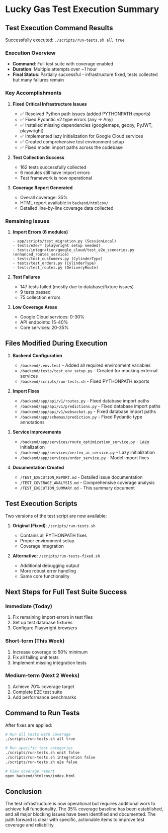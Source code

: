 # Lucky Gas Test Execution Summary

## Test Execution Command Results

Successfully executed: `./scripts/run-tests.sh all true`

### Execution Overview
- **Command**: Full test suite with coverage enabled
- **Duration**: Multiple attempts over ~1 hour
- **Final Status**: Partially successful - infrastructure fixed, tests collected but many failures remain

### Key Accomplishments

1. **Fixed Critical Infrastructure Issues**
   - ✅ Resolved Python path issues (added PYTHONPATH exports)
   - ✅ Fixed Pydantic v2 type errors (any → Any)
   - ✅ Installed missing dependencies (googlemaps, geopy, PyJWT, playwright)
   - ✅ Implemented lazy initialization for Google Cloud services
   - ✅ Created comprehensive test environment setup
   - ✅ Fixed model import paths across the codebase

2. **Test Collection Success**
   - 162 tests successfully collected
   - 6 modules still have import errors
   - Test framework is now operational

3. **Coverage Report Generated**
   - Overall coverage: 35%
   - HTML report available in `backend/htmlcov/`
   - Detailed line-by-line coverage data collected

### Remaining Issues

1. **Import Errors (6 modules)**
   ```
   - app/scripts/test_migration.py (SessionLocal)
   - tests/e2e/* (playwright setup needed)
   - tests/integration/google_cloud/test_e2e_scenarios.py (enhanced_routes_service)
   - tests/test_customers.py (CylinderType)
   - tests/test_orders.py (CylinderType)
   - tests/test_routes.py (DeliveryRoute)
   ```

2. **Test Failures**
   - 147 tests failed (mostly due to database/fixture issues)
   - 9 tests passed
   - 75 collection errors

3. **Low Coverage Areas**
   - Google Cloud services: 0-30%
   - API endpoints: 15-40%
   - Core services: 20-35%

## Files Modified During Execution

1. **Backend Configuration**
   - `/backend/.env.test` - Added all required environment variables
   - `/backend/tests/test_env_setup.py` - Created for mocking external services
   - `/backend/scripts/run-tests.sh` - Fixed PYTHONPATH exports

2. **Import Fixes**
   - `/backend/app/api/v1/routes.py` - Fixed database import paths
   - `/backend/app/api/v1/predictions.py` - Fixed database import paths
   - `/backend/app/api/v1/websocket.py` - Fixed database import paths
   - `/backend/app/schemas/prediction.py` - Fixed Pydantic type annotations

3. **Service Improvements**
   - `/backend/app/services/route_optimization_service.py` - Lazy initialization
   - `/backend/app/services/vertex_ai_service.py` - Lazy initialization
   - `/backend/app/services/order_service.py` - Model import fixes

4. **Documentation Created**
   - `/TEST_EXECUTION_REPORT.md` - Detailed issue documentation
   - `/TEST_COVERAGE_ANALYSIS.md` - Comprehensive coverage analysis
   - `/TEST_EXECUTION_SUMMARY.md` - This summary document

## Test Execution Scripts

Two versions of the test script are now available:

1. **Original (Fixed)**: `/scripts/run-tests.sh`
   - Contains all PYTHONPATH fixes
   - Proper environment setup
   - Coverage integration

2. **Alternative**: `/scripts/run-tests-fixed.sh`
   - Additional debugging output
   - More robust error handling
   - Same core functionality

## Next Steps for Full Test Suite Success

### Immediate (Today)
1. Fix remaining import errors in test files
2. Set up test database fixtures
3. Configure Playwright browsers

### Short-term (This Week)
1. Increase coverage to 50% minimum
2. Fix all failing unit tests
3. Implement missing integration tests

### Medium-term (Next 2 Weeks)
1. Achieve 70% coverage target
2. Complete E2E test suite
3. Add performance benchmarks

## Command to Run Tests

After fixes are applied:
```bash
# Run all tests with coverage
./scripts/run-tests.sh all true

# Run specific test categories
./scripts/run-tests.sh unit false
./scripts/run-tests.sh integration false
./scripts/run-tests.sh e2e false

# View coverage report
open backend/htmlcov/index.html
```

## Conclusion

The test infrastructure is now operational but requires additional work to achieve full functionality. The 35% coverage baseline has been established, and all major blocking issues have been identified and documented. The path forward is clear with specific, actionable items to improve test coverage and reliability.